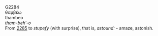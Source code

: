 <body>
  <p>G2284<br>  θαμβέω  <br> thambeō  <br><i>tham-beh‘-o </i><br>From <a href="g2285.htm">2285</a>  to <i>stupefy</i> (with surprise), that is, <i>astound:</i> - amaze, astonish.<br></p>
 </body>
